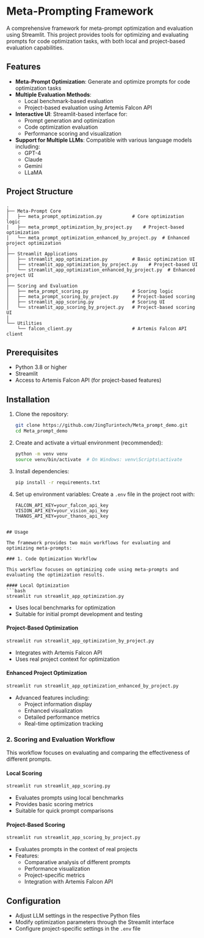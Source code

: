 # Meta-Prompting Framework

A comprehensive framework for meta-prompt optimization and evaluation using Streamlit. This project provides tools for optimizing and evaluating prompts for code optimization tasks, with both local and project-based evaluation capabilities.

## Features

- **Meta-Prompt Optimization**: Generate and optimize prompts for code optimization tasks
- **Multiple Evaluation Methods**: 
  - Local benchmark-based evaluation
  - Project-based evaluation using Artemis Falcon API
- **Interactive UI**: Streamlit-based interface for:
  - Prompt generation and optimization
  - Code optimization evaluation
  - Performance scoring and visualization
- **Support for Multiple LLMs**: Compatible with various language models including:
  - GPT-4
  - Claude
  - Gemini
  - LLaMA

## Project Structure

```
.
├── Meta-Prompt Core
│   ├── meta_prompt_optimization.py           # Core optimization logic
│   ├── meta_prompt_optimization_by_project.py    # Project-based optimization
│   └── meta_prompt_optimization_enhanced_by_project.py  # Enhanced project optimization
│
├── Streamlit Applications
│   ├── streamlit_app_optimization.py         # Basic optimization UI
│   ├── streamlit_app_optimization_by_project.py    # Project-based UI
│   └── streamlit_app_optimization_enhanced_by_project.py  # Enhanced project UI
│
├── Scoring and Evaluation
│   ├── meta_prompt_scoring.py                # Scoring logic
│   ├── meta_prompt_scoring_by_project.py     # Project-based scoring
│   ├── streamlit_app_scoring.py              # Scoring UI
│   └── streamlit_app_scoring_by_project.py   # Project-based scoring UI
│
└── Utilities
    └── falcon_client.py                      # Artemis Falcon API client
```

## Prerequisites

- Python 3.8 or higher
- Streamlit
- Access to Artemis Falcon API (for project-based features)

## Installation

1. Clone the repository:
   ```bash
   git clone https://github.com/JingTurintech/Meta_prompt_demo.git
   cd Meta_prompt_demo
   ```

2. Create and activate a virtual environment (recommended):
   ```bash
   python -m venv venv
   source venv/bin/activate  # On Windows: venv\Scripts\activate
   ```

3. Install dependencies:
   ```bash
   pip install -r requirements.txt
   ```

4. Set up environment variables:
   Create a `.env` file in the project root with:
   ```
   FALCON_API_KEY=your_falcon_api_key
   VISION_API_KEY=your_vision_api_key
   THANOS_API_KEY=your_thanos_api_key
```

## Usage

The framework provides two main workflows for evaluating and optimizing meta-prompts:

### 1. Code Optimization Workflow

This workflow focuses on optimizing code using meta-prompts and evaluating the optimization results.

#### Local Optimization
```bash
streamlit run streamlit_app_optimization.py
```
- Uses local benchmarks for optimization
- Suitable for initial prompt development and testing

#### Project-Based Optimization
```bash
streamlit run streamlit_app_optimization_by_project.py
```
- Integrates with Artemis Falcon API
- Uses real project context for optimization

#### Enhanced Project Optimization
```bash
streamlit run streamlit_app_optimization_enhanced_by_project.py
```
- Advanced features including:
  - Project information display
  - Enhanced visualization
  - Detailed performance metrics
  - Real-time optimization tracking

### 2. Scoring and Evaluation Workflow

This workflow focuses on evaluating and comparing the effectiveness of different prompts.

#### Local Scoring
```bash
streamlit run streamlit_app_scoring.py
```
- Evaluates prompts using local benchmarks
- Provides basic scoring metrics
- Suitable for quick prompt comparisons

#### Project-Based Scoring
```bash
streamlit run streamlit_app_scoring_by_project.py
```
- Evaluates prompts in the context of real projects
- Features:
  - Comparative analysis of different prompts
  - Performance visualization
  - Project-specific metrics
  - Integration with Artemis Falcon API

## Configuration

- Adjust LLM settings in the respective Python files
- Modify optimization parameters through the Streamlit interface
- Configure project-specific settings in the `.env` file